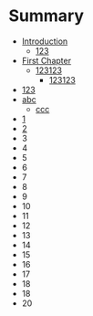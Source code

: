 # Summary

* [Introduction](README.md)
  * [123](123.md)
* [First Chapter](chapter1.md)
  * [123123](chapter1/123123.md)
    * [123123](chapter1/123123/123123.md)
* [123](123.md)
* [abc](abc.md)
  * [ccc](abc/ccc.md)
* [1](1.md)
* [2](2.md)
* 3
* 4
* 5
* 6
* 7
* 8
* 9
* 10
* 11
* 12
* 13
* 14
* 15
* 16
* 17
* 18
* 18
* 20

